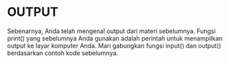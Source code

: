 # OUTPUT

Sebenarnya, Anda telah mengenal output dari materi sebelumnya. Fungsi print() yang sebelumnya Anda gunakan adalah perintah untuk menampilkan output ke layar komputer Anda. Mari gabungkan fungsi input() dan output() berdasarkan contoh kode sebelumnya. 